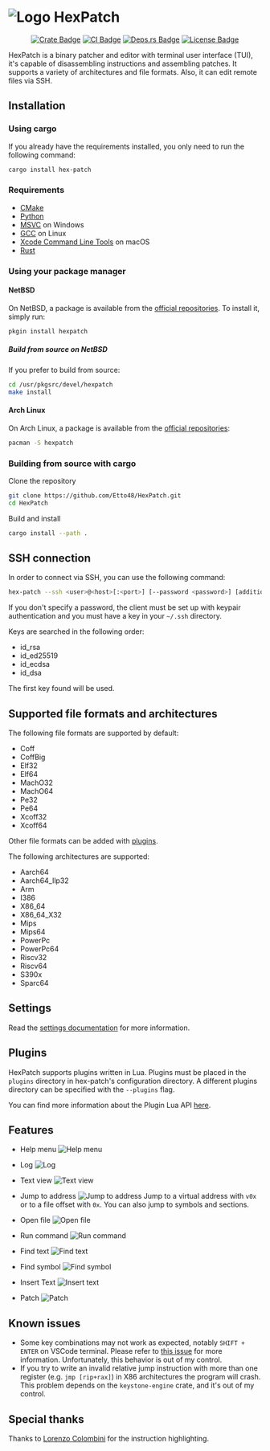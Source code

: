 # ![Logo](./assets/logo.svg) HexPatch

<div align=center>

[![Crate Badge]][Crate] [![CI Badge]][CI] [![Deps.rs Badge]][Deps.rs] [![License Badge]][License]

</div>

HexPatch is a binary patcher and editor with terminal user interface (TUI), it's capable of disassembling instructions and assembling patches.
It supports a variety of architectures and file formats.
Also, it can edit remote files via SSH.

## Installation

### Using cargo

If you already have the requirements installed, you only need to run the following command:

```bash
cargo install hex-patch
```

### Requirements

- [CMake](https://cmake.org/download/)
- [Python](https://www.python.org/downloads/)
- [MSVC](https://visualstudio.microsoft.com/visual-cpp-build-tools/) on Windows
- [GCC](https://gcc.gnu.org/) on Linux
- [Xcode Command Line Tools](https://developer.apple.com/) on macOS
- [Rust](https://www.rust-lang.org/tools/install)

### Using your package manager

#### NetBSD

On NetBSD, a package is available from the [official repositories](https://pkgsrc.se/devel/hexpatch/).
To install it, simply run:

```bash
pkgin install hexpatch
```

##### Build from source on NetBSD

If you prefer to build from source:

```bash
cd /usr/pkgsrc/devel/hexpatch
make install
```

#### Arch Linux

On Arch Linux, a package is available from the [official repositories](https://archlinux.org/packages/extra/x86_64/hexpatch/):

```bash
pacman -S hexpatch
```

### Building from source with cargo

Clone the repository

```bash
git clone https://github.com/Etto48/HexPatch.git
cd HexPatch
```

Build and install

```bash
cargo install --path .
```

## SSH connection

In order to connect via SSH, you can use the following command:

```bash
hex-patch --ssh <user>@<host>[:<port>] [--password <password>] [additional arguments]
```

If you don't specify a password, the client must be set up with keypair authentication and you must have a key in your `~/.ssh` directory.

Keys are searched in the following order:

- id_rsa
- id_ed25519
- id_ecdsa
- id_dsa

The first key found will be used.

## Supported file formats and architectures

The following file formats are supported by default:

- Coff
- CoffBig
- Elf32
- Elf64
- MachO32
- MachO64
- Pe32
- Pe64
- Xcoff32
- Xcoff64

Other file formats can be added with [plugins](#plugins).

The following architectures are supported:

- Aarch64
- Aarch64_Ilp32
- Arm
- I386
- X86_64
- X86_64_X32
- Mips
- Mips64
- PowerPc
- PowerPc64
- Riscv32
- Riscv64
- S390x
- Sparc64

## Settings

Read the [settings documentation](./SETTINGS.md) for more information.

## Plugins

HexPatch supports plugins written in Lua.
Plugins must be placed in the `plugins` directory in hex-patch's configuration directory.
A different plugins directory can be specified with the `--plugins` flag.

You can find more information about the Plugin Lua API [here](./PLUGIN_API.md).

## Features

- Help menu
    ![Help menu](./assets/help.png)

- Log
    ![Log](./assets/log.png)

- Text view
    ![Text view](./assets/text_view.png)

- Jump to address
    ![Jump to address](./assets/jump.png)
    Jump to a virtual address with `v0x` or to a file offset with `0x`. You can also jump to symbols and sections.

- Open file
    ![Open file](./assets/open.png)

- Run command
    ![Run command](./assets/run.png)

- Find text
    ![Find text](./assets/find_text.png)

- Find symbol
    ![Find symbol](./assets/find_symbol.png)

- Insert Text
    ![Insert text](./assets/text.png)

- Patch
    ![Patch](./assets/patch.png)

## Known issues

- Some key combinations may not work as expected, notably `SHIFT + ENTER` on VSCode terminal. Please refer to [this issue](https://github.com/crossterm-rs/crossterm/issues/685) for more information. Unfortunately, this behavior is out of my control.
- If you try to write an invalid relative jump instruction with more than one register (e.g. `jmp [rip+rax]`) in X86 architectures the program will crash. This problem depends on the `keystone-engine` crate, and it's out of my control.

## Special thanks

Thanks to [Lorenzo Colombini](https://github.com/Lorenzinco) for the instruction highlighting.

[Crate]: https://crates.io/crates/hex-patch
[Crate Badge]: https://img.shields.io/crates/v/hex-patch?logo=rust&style=flat-square&logoColor=E05D44&color=E05D44
[CI]: https://github.com/Etto48/HexPatch/actions/workflows/ci.yml
[CI Badge]: https://img.shields.io/github/actions/workflow/status/Etto48/HexPatch/ci.yml?style=flat-square&logo=github
[Deps.rs]: https://deps.rs/repo/github/Etto48/HexPatch
[Deps.rs Badge]: https://deps.rs/repo/github/Etto48/HexPatch/status.svg?style=flat-square
[License]: https://github.com/Etto48/HexPatch/blob/master/LICENSE
[License Badge]: https://img.shields.io/github/license/Etto48/HexPatch?style=flat-square&color=blue
